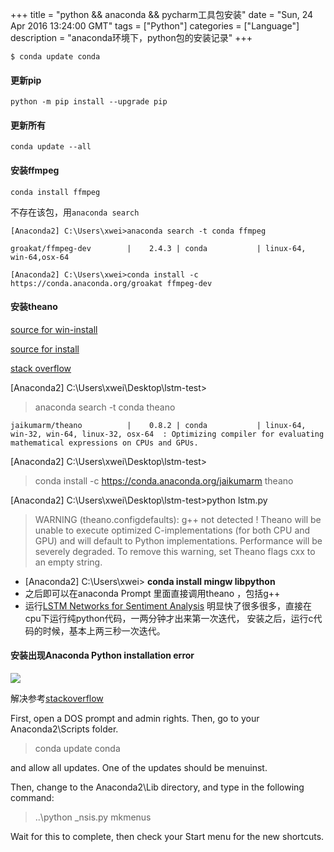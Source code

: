 +++ 
title = "python && anaconda && pycharm工具包安装" 
date = "Sun, 24 Apr 2016 13:24:00 GMT" 
tags = ["Python"] 
categories = ["Language"]
description = "anaconda环境下，python包的安装记录" 
+++ 

`$ conda update conda
`

####  更新pip
`python -m pip install --upgrade pip
`

####  更新所有

`conda update --all
`

####  安装ffmpeg

`conda install ffmpeg
`

不存在该包，用`anaconda search`

`
[Anaconda2] C:\Users\xwei>anaconda search -t conda ffmpeg
`

`groakat/ffmpeg-dev        |    2.4.3 | conda           | linux-64, win-64,osx-64
`

`[Anaconda2] C:\Users\xwei>conda install -c https://conda.anaconda.org/groakat ffmpeg-dev`


####  安装theano
[source for win-install](http://deeplearning.net/software/theano/install_windows.html#install-windows)

[source for install](http://deeplearning.net/software/theano/install.html)

[stack overflow](http://stackoverflow.com/questions/33671453/g-not-detected-while-data-set-goes-larger-is-there-any-limit-to-matrix-size)

[Anaconda2] C:\Users\xwei\Desktop\lstm-test>
>anaconda search -t conda theano


`jaikumarm/theano          |    0.8.2 | conda           | linux-64, win-32, win-64, linux-32, osx-64  : Optimizing compiler for evaluating mathematical expressions on CPUs and GPUs.`


[Anaconda2] C:\Users\xwei\Desktop\lstm-test>
>conda install -c https://conda.anaconda.org/jaikumarm theano

[Anaconda2] C:\Users\xwei\Desktop\lstm-test>python lstm.py


>WARNING (theano.configdefaults): g++ not detected ! Theano will be unable to execute optimized C-implementations (for both CPU and GPU) and will default to Python implementations. Performance will be severely degraded. To remove this warning, set Theano flags cxx to an empty string.



* [Anaconda2] C:\Users\xwei> **conda install mingw libpython**
* 之后即可以在anaconda Prompt 里面直接调用theano ，包括g++
* 运行[LSTM Networks for Sentiment Analysis](http://www.deeplearning.net/tutorial/lstm.html#lstm) 明显快了很多很多，直接在cpu下运行纯python代码，一两分钟才出来第一次迭代， 安装之后，运行c代码的时候，基本上两三秒一次迭代。

####  安装出现Anaconda Python installation error
![](http://images2015.cnblogs.com/blog/781469/201606/781469-20160612222301152-884209750.png)

解决参考[stackoverflow](http://stackoverflow.com/questions/34780267/anaconda-python-installation-error)

First, open a DOS prompt and admin rights. Then, go to your Anaconda2\Scripts folder.

> conda update conda

and allow all updates. One of the updates should be menuinst.

Then, change to the Anaconda2\Lib directory, and type in the following command:

> ..\python _nsis.py mkmenus

Wait for this to complete, then check your Start menu for the new shortcuts.



